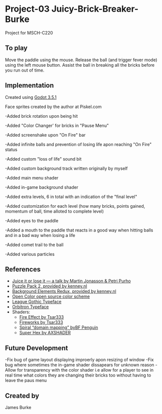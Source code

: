 # Project-03 Juicy-Brick-Breaker-Burke

Project for MSCH-C220

## To play

Move the paddle using the mouse. Release the ball (and trigger fever mode) using the left mouse button. Assist the ball in breaking all the bricks before you run out of time.

## Implementation

Created using [Godot 3.5.1](https://godotengine.org/download)

Face sprites created by the author at Piskel.com

-Added brick rotation upon being hit

-Added "Color Changer' for bricks in "Pause Menu"

-Added screenshake upon "On Fire" bar

-Added infinite balls and prevention of losing life apon reaching "On Fire" status

-Added custom "loss of life" sound bit

-Added custom background track written originally by myself

-Added main menu shader

-Added in-game background shader

-Added extra levels, 6 in total with an indication of the "final level"

-Added customization for each level (how many bricks, points gained, momentum of ball, time alloted to complete level)

-Added eyes to the paddle

-Added a mouth to the paddle that reacts in a good way when hitting balls and in a bad way when losing a life

-Added comet trail to the ball

-Added various particles


## References
 * [Juice it or lose it — a talk by Martin Jonasson & Petri Purho](https://www.youtube.com/watch?v=Fy0aCDmgnxg)
 * [Puzzle Pack 2, provided by kenney.nl](https://kenney.nl/assets/puzzle-pack-2)
 * [Background Elements Redux, provided by kenney.nl](https://kenney.nl/assets/background-elements-redux)
 * [Open Color open source color scheme](https://yeun.github.io/open-color/)
 * [League Gothic Typeface](https://www.theleagueofmoveabletype.com/league-gothic)
 * [Orbitron Typeface](https://www.theleagueofmoveabletype.com/orbitron)
 * Shaders:
	 * [Fire Effect by Tsar333](https://godotshaders.com/shader/fire-effect/)
	 * [Fireworks by Tsar333](https://godotshaders.com/shader/fireworks/)
	 * [Spiral “domain mapping” byBF Penguin](https://godotshaders.com/shader/spiral-domain-mapping/)
	 * [Super Hex by AXSHADER](https://godotshaders.com/shader/super-hex/)

## Future Development
-Fix bug of game layout displaying improerly apon resizing of window
-Fix bug where sometimes the in-game shader dissapears for unknown reason
-Allow for transparency with the color shader i.e allow for a player to see in real time what colors they are changing their bricks too without having to leave the paus menu



## Created by 

James Burke
